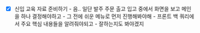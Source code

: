 - [x] 신입 교육 자료 준비하기 
		- 음.. 일단 발주 주문 출고 입고 중에서 화면을 보고 메인을 하나 결정해야하고 
		- 그 전에 쉬운 메뉴로 먼저 진행해봐야해 
		- 프론트 백 쿼리에서 주요 핵심 내용들을 알려줘야되고 
		- 잘하는지도 봐야겠지 
